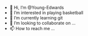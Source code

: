- 👋 Hi, I’m @Young-Edwards
- 👀 I’m interested in playing basketball
- 🌱 I’m currently learning git
- 💞️ I’m looking to collaborate on ...
- 📫 How to reach me ...

<!---
Young-Edwards/Young-Edwards is a ✨ special ✨ repository because its `README.md` (this file) appears on your GitHub profile.
You can click the Preview link to take a look at your changes.
--->

